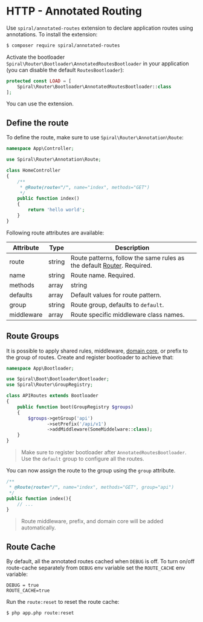 # HTTP - Annotated Routing
Use `spiral/annotated-routes` extension to declare application routes using annotations. To install the extension:

```bash
$ composer require spiral/annotated-routes
```

Activate the bootloader `Spiral\Router\Bootloader\AnnotatedRoutesBootloader` in your application (you can disable the default `RoutesBootloader`):

```php
protected const LOAD = [
    Spiral\Router\Bootloader\AnnotatedRoutesBootloader::class
];
```

You can use the extension.

## Define the route
To define the route, make sure to use `Spiral\Router\Annotation\Route`: 

```php
namespace App\Controller;

use Spiral\Router\Annotation\Route;

class HomeController
{
    /**
     * @Route(route="/", name="index", methods="GET")
     */
    public function index()
    {
        return 'hello world';
    }
}
```

Following route attributes are available:

Attribute | Type | Description
--- | --- | ---
route | string | Route patterns, follow the same rules as the default [Router](/http/routing.md). Required.
name | string | Route name. Required.
methods | array|string | HTTP methods. Defaults to all methods. 
defaults | array | Default values for route pattern.
group | string | Route group, defaults to `default`.
middleware | array | Route specific middleware class names.

## Route Groups
It is possible to apply shared rules, middleware, [domain core](/cookbook/domain-core.md), or prefix to the group of routes. Create and register bootloader to achieve that:

```php
namespace App\Bootloader;

use Spiral\Boot\Bootloader\Bootloader;
use Spiral\Router\GroupRegistry;

class APIRoutes extends Bootloader
{
    public function boot(GroupRegistry $groups)
    {
        $groups->getGroup('api')
               ->setPrefix('/api/v1')
               ->addMiddleware(SomeMiddelware::class);
    }
}
```

> Make sure to register bootloader after `AnnotatedRoutesBootloader`. Use the `default` group to configure all the routes.

You can now assign the route to the group using the `group` attribute. 

```php
/**
 * @Route(route="/", name="index", methods="GET", group="api")
 */
public function index(){
    // ...    
}
```

> Route middleware, prefix, and domain core will be added automatically.

## Route Cache
By default, all the annotated routes cached when `DEBUG` is off. To turn on/off route-cache separately from `DEBUG` env variable
set the `ROUTE_CACHE` env variable:

```dotenv
DEBUG = true
ROUTE_CACHE=true
```

Run the `route:reset` to reset the route cache:

```bash
$ php app.php route:reset
```
